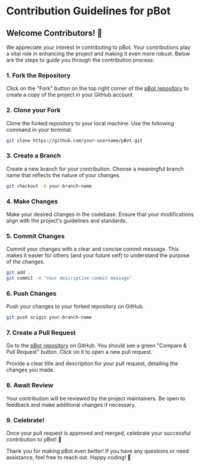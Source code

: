# Contribution Guidelines for pBot

## Welcome Contributors! 🚀

We appreciate your interest in contributing to pBot. Your contributions play a vital role in enhancing the project and making it even more robust. Below are the steps to guide you through the contribution process:

### 1. Fork the Repository

Click on the "Fork" button on the top right corner of the [pBot repository](https://github.com/Ronlin1/pBot) to create a copy of the project in your GitHub account.

### 2. Clone your Fork

Clone the forked repository to your local machine. Use the following command in your terminal:

```bash
git clone https://github.com/your-username/pBot.git
```

### 3. Create a Branch

Create a new branch for your contribution. Choose a meaningful branch name that reflects the nature of your changes.

```bash
git checkout -b your-branch-name
```

### 4. Make Changes

Make your desired changes in the codebase. Ensure that your modifications align with the project's guidelines and standards.

### 5. Commit Changes

Commit your changes with a clear and concise commit message. This makes it easier for others (and your future self) to understand the purpose of the changes.

```bash
git add .
git commit -m "Your descriptive commit message"
```

### 6. Push Changes

Push your changes to your forked repository on GitHub.

```bash
git push origin your-branch-name
```

### 7. Create a Pull Request

Go to the [pBot repository](https://github.com/Ronlin1/pBot) on GitHub. You should see a green "Compare & Pull Request" button. Click on it to open a new pull request.

Provide a clear title and description for your pull request, detailing the changes you made.

### 8. Await Review

Your contribution will be reviewed by the project maintainers. Be open to feedback and make additional changes if necessary.

### 9. Celebrate!

Once your pull request is approved and merged, celebrate your successful contribution to pBot! 🎉

Thank you for making pBot even better! If you have any questions or need assistance, feel free to reach out. Happy coding! 🚀
